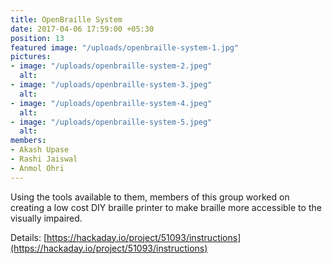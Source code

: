 ```yaml
---
title: OpenBraille System
date: 2017-04-06 17:59:00 +05:30
position: 13
featured image: "/uploads/openbraille-system-1.jpg"
pictures:
- image: "/uploads/openbraille-system-2.jpeg"
  alt:
- image: "/uploads/openbraille-system-3.jpeg"
  alt:
- image: "/uploads/openbraille-system-4.jpeg"
  alt:
- image: "/uploads/openbraille-system-5.jpeg"
  alt:
members:
- Akash Upase
- Rashi Jaiswal
- Anmol Ohri
---
```


Using the tools available to them, members of this group worked on creating a low cost DIY braille printer to make braille more accessible to the visually impaired.

Details: [https://hackaday.io/project/51093/instructions](https://hackaday.io/project/51093/instructions)
